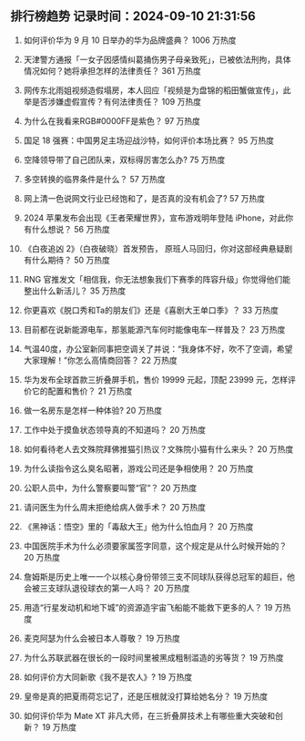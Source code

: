 
## 排行榜趋势 记录时间：2024-09-10 21:31:56
  
  1. 如何评价华为 9 月 10 日举办的华为品牌盛典？ 1006 万热度
    
  2. 天津警方通报「一女子因感情纠葛捅伤男子母亲致死」，已被依法刑拘，具体情况如何？她将承担怎样的法律责任？ 361 万热度
    
  3. 网传东北雨姐视频造假塌房，本人回应「视频是为盘锦的稻田蟹做宣传」，此举是否涉嫌虚假宣传？有何法律责任？ 109 万热度
    
  4. 为什么在我看来RGB#0000FF是紫色？ 97 万热度
    
  5. 国足 18 强赛：中国男足主场迎战沙特，如何评价本场比赛？ 95 万热度
    
  6. 空降领导带了自己团队来，双标得厉害怎么办? 75 万热度
    
  7. 多空转换的临界条件是什么？ 57 万热度
    
  8. 网上清一色说网文行业已经饱和了，是否真的没有机会了? 57 万热度
    
  9. 2024 苹果发布会出现《王者荣耀世界》，宣布游戏明年登陆 iPhone，对此你有什么想说？ 56 万热度
    
  10. 《白夜追凶 2》（白夜破晓）首发预告， 原班人马回归，你对这部经典悬疑剧有什么期待？ 50 万热度
    
  11. RNG 官推发文「相信我，你无法想象我们下赛季的阵容升级」你觉得他们能整出什么新活儿？ 35 万热度
    
  12. 你更喜欢《脱口秀和Ta的朋友们》还是《喜剧大王单口季》？ 33 万热度
    
  13. 目前都在说新能源电车，那氢能源汽车何时能像电车一样普及？ 23 万热度
    
  14. 气温40度，办公室新同事把空调关了并说：“我身体不好，吹不了空调，希望大家理解！”你怎么高情商回答？ 22 万热度
    
  15. 华为发布全球首款三折叠屏手机，售价 19999 元起，顶配 23999 元，怎样评价它的配置和售价？ 21 万热度
    
  16. 做一名房东是怎样一种体验? 20 万热度
    
  17. 工作中处于摸鱼状态领导真的不知道吗？ 20 万热度
    
  18. 如何看待老人去文殊院拜佛推猫引热议？文殊院小猫有什么来头？ 20 万热度
    
  19. 为什么读指令这么臭名昭著，游戏公司还是争相使用？ 20 万热度
    
  20. 公职人员中，为什么警察要叫警“官”？ 20 万热度
    
  21. 请问医生为什么周末拒绝给病人做手术？ 20 万热度
    
  22. 《黑神话：悟空》里的「毒敌大王」他为什么怕血月？ 20 万热度
    
  23. 中国医院手术为什么必须要家属签字同意，这个规定是从什么时候开始的？ 20 万热度
    
  24. 詹姆斯是历史上唯一一个以核心身份带领三支不同球队获得总冠军的超巨，他会被三支球队退役球衣的第一人吗？ 20 万热度
    
  25. 用造“行星发动机和地下城”的资源造宇宙飞船能不能救下更多的人？ 19 万热度
    
  26. 麦克阿瑟为什么会被日本人尊敬？ 19 万热度
    
  27. 为什么苏联武器在很长的一段时间里被黑成粗制滥造的劣等货？ 19 万热度
    
  28. 如何评价方大同新歌《我不是农人》? 19 万热度
    
  29. 皇帝是真的把夏雨荷忘记了，还是压根就没打算给她名分？ 19 万热度
    
  30. 如何评价华为 Mate XT 非凡大师，在三折叠屏技术上有哪些重大突破和创新？ 19 万热度
    